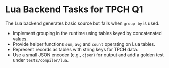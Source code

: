 # Lua Backend Tasks for TPCH Q1

The Lua backend generates basic source but fails when `group by` is used.

- Implement grouping in the runtime using tables keyed by concatenated values.
- Provide helper functions `sum`, `avg` and `count` operating on Lua tables.
- Represent records as tables with string keys for TPCH data.
- Use a small JSON encoder (e.g., `cjson`) for output and add a golden test under `tests/compiler/lua`.

